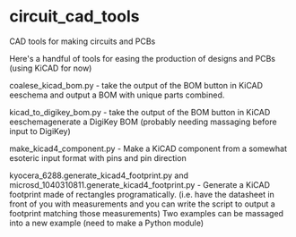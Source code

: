# circuit_cad_tools
CAD tools for making circuits and PCBs

Here's a handful of tools for easing the production of designs and PCBs (using KiCAD for now)

coalese_kicad_bom.py - take the output of the BOM button in KiCAD eeschema and output a BOM with unique parts combined.

kicad_to_digikey_bom.py - take the output of the BOM button in KiCAD eeschemagenerate a DigiKey BOM (probably needing massaging before input to DigiKey)

make_kicad4_component.py - Make a KiCAD component from a somewhat esoteric input format with pins and pin direction

kyocera_6288.generate_kicad4_footprint.py and microsd_1040310811.generate_kicad4_footprint.py - Generate a KiCAD footprint made of rectangles programatically.  (i.e. have the datasheet in front of you with measurements and you can write the script to output a footprint matching those measurements)  Two examples can be massaged into a new example (need to make a Python module)
